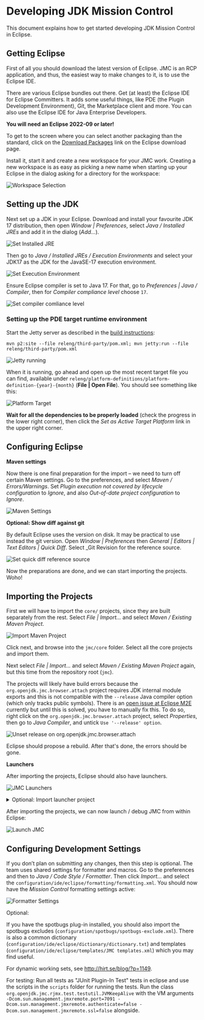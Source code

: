 # Developing JDK Mission Control

This document explains how to get started developing JDK Mission Control in Eclipse.

## Getting Eclipse

First of all you should download the latest version of Eclipse. JMC is an RCP application, and thus, the easiest way to make changes to it, is to use the Eclipse IDE.

There are various Eclipse bundles out there. Get (at least) the Eclipse IDE for Eclipse Committers. It adds some useful things, like PDE (the Plugin Development Environment), Git, the Marketplace client and more. You can also use the Eclipse IDE for Java Enterprise Developers.

**You will need an Eclipse 2022-09 or later!**

To get to the screen where you can select another packaging than the standard, click on the [Download Packages](https://www.eclipse.org/downloads/eclipse-packages) link on the Eclipse download page.

Install it, start it and create a new workspace for your JMC work. Creating a new workspace is as easy as picking a new name when starting up your Eclipse in the dialog asking for a directory for the workspace:

![Workspace Selection](images/workspace.png)

## Setting up the JDK

Next set up a JDK in your Eclipse. Download and install your favourite JDK 17 distribution, then open _Window | Preferences_, select _Java / Installed JREs_ and add it in the dialog (_Add…_).

![Set Installed JRE](images/setinstalledjre.png)

Then go to _Java / Installed JREs / Execution Environments_ and select your JDK17 as the JDK for the JavaSE-17 execution environment.

![Set Execution Environment](images/setexecutionenvironment.png)

Ensure Eclipse compiler is set to Java 17. For that, go to _Preferences | Java / Compiler_, then for _Compiler compliance level_ choose `17`.

![Set compiler comliance level](images/setcompilercompliancelevel.png)

### Setting up the PDE target runtime environment

Start the Jetty server as described in the [build instructions](../../README.md#building-mission-control-from-source):

   ```
   mvn p2:site --file releng/third-party/pom.xml; mvn jetty:run --file releng/third-party/pom.xml
   ```

   ![Jetty running](images/p2site.png)


When it is running, go ahead and open up the most recent target file you can find, available under `releng/platform-definitions/platform-definition-{year}-{month}` (__File | Open File__). You should see something like this:

![Platform Target](images/platformtarget.png)

**Wait for all the dependencies to be properly loaded** (check the progress in the lower right corner), then click the _Set as Active Target Platform_ link in the upper right corner.

## Configuring Eclipse

**Maven settings**

Now there is one final preparation for the import – we need to turn off certain Maven settings. Go to the preferences, and select _Maven / Errors/Warnings_. Set _Plugin execution not covered by lifecycle configuration_ to _Ignore_, and also _Out-of-date project configuration_ to _Ignore_.

![Maven Settings](images/mavensettings.png)

**Optional: Show diff against git**

By default Eclipse uses the version on disk. It may be practical to use instead the git version. Open _Window | Preferences_ then _General | Editors | Text Editors | Quick Diff_. Select _Git Revision for the reference source.

![Set quick diff reference source](images/setquickdiffreferencesource.png)

Now the preparations are done, and we can start importing the projects. Woho!

## Importing the Projects

First we will have to import the `core/` projects, since they are built separately from the rest. Select _File | Import…_ and select _Maven / Existing Maven Project_.

![Import Maven Project](images/importmaven.png)

Click next, and browse into the `jmc/core` folder. Select all the core projects and import them.

Next select _File | Import…_ and select _Maven / Existing Maven Project_ again, but this time from the repository root (`jmc`).

The projects will likely have build errors because the `org.openjdk.jmc.browser.attach` project requires JDK internal module exports and this is not compatible with the `--release` Java compiler option (which only tracks public symbols).
There is an [open issue at Eclipse M2E](https://github.com/eclipse-m2e/m2e-core/issues/1375) currently but until this is solved, you have to manually fix this. To do so, right click on the `org.openjdk.jmc.browser.attach` project, select _Properties_, then go to _Java Compiler_, and untick `Use '--release' option`.

![Unset release on org.openjdk.jmc.browser.attach](images/unsetrelease-on-jmc.browser.attach.png)

Eclipse should propose a rebuild. After that's done, the errors should be gone.

**Launchers**

After importing the projects, Eclipse should also have launchers.

![JMC Launchers](images/launchers.png)

<details><summary>Optional: Import launcher project</summary>

For developing/modifying the launchers, you can also import the according project. Select _File | Import…_ and then select _Existing Projects into Workspace_. Find the `configuration/ide/eclipse` folder and click Ok.

![Eclipse Config](images/eclipseconfig.png)

</details>

After importing the projects, we can now launch / debug JMC from within Eclipse:

![Launch JMC](images/launchjmc.png)

## Configuring Development Settings

If you don’t plan on submitting any changes, then this step is optional. The team uses shared settings for formatter and macros. Go to the preferences and then to _Java / Code Style / Formatter_. Then click _Import…_ and select the `configuration/ide/eclipse/formatting/formatting.xml`. You should now have the _Mission Control_ formatting settings active:

![Formatter Settings](images/formattersettings.png)

Optional:

If you have the spotbugs plug-in installed, you should also import the spotbugs excludes (`configuration/spotbugs/spotbugs-exclude.xml`). There is also a common dictionary (`configuration/ide/eclipse/dictionary/dictionary.txt`) and templates (`configuration/ide/eclipse/templates/JMC templates.xml`) which you may find useful.

For dynamic working sets, see http://hirt.se/blog/?p=1149.

For testing: Run all tests as "JUnit Plugin-In Test" tests in eclipse and use the scripts in the `scripts` folder for running the tests. Run the class `org.openjdk.jmc.rjmx.test.testutil.JVMKeepAlive` with the VM arguments `-Dcom.sun.management.jmxremote.port=7091 -Dcom.sun.management.jmxremote.authenticate=false -Dcom.sun.management.jmxremote.ssl=false` alongside.
